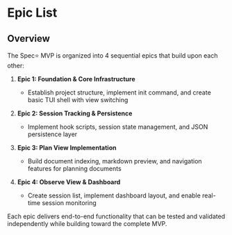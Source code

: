 # Epic List

## Overview

The Spec⭐️ MVP is organized into 4 sequential epics that build upon each other:

1. **Epic 1: Foundation & Core Infrastructure**
   - Establish project structure, implement init command, and create basic TUI shell with view switching

2. **Epic 2: Session Tracking & Persistence**
   - Implement hook scripts, session state management, and JSON persistence layer

3. **Epic 3: Plan View Implementation**
   - Build document indexing, markdown preview, and navigation features for planning documents

4. **Epic 4: Observe View & Dashboard**
   - Create session list, implement dashboard layout, and enable real-time session monitoring

Each epic delivers end-to-end functionality that can be tested and validated independently while building toward the complete MVP.
